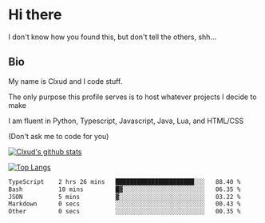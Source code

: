 

# Hi there
I don't know how you found this, but don't tell the others, shh...

## Bio
My name is Clxud and I code stuff.

The only purpose this profile serves is to host whatever projects I decide to make

I am fluent in Python, Typescript, Javascript, Java, Lua, and HTML/CSS



(Don't ask me to code for you)

[![Clxud's github stats](https://github-readme-stats.vercel.app/api?username=cloudwithax&count_private=true&theme=dark&show_icons=true)](https://github.com/anuraghazra/github-readme-stats) 

[![Top Langs](https://github-readme-stats.vercel.app/api/top-langs/?username=cloudwithax&theme=dark)](https://github.com/anuraghazra/github-readme-stats)

<!--START_SECTION:waka-->

```txt
TypeScript    2 hrs 26 mins   ██████████████████████░░░   88.40 %
Bash          10 mins         █▓░░░░░░░░░░░░░░░░░░░░░░░   06.35 %
JSON          5 mins          ▓░░░░░░░░░░░░░░░░░░░░░░░░   03.22 %
Markdown      0 secs          ░░░░░░░░░░░░░░░░░░░░░░░░░   00.43 %
Other         0 secs          ░░░░░░░░░░░░░░░░░░░░░░░░░   00.35 %
```

<!--END_SECTION:waka-->







